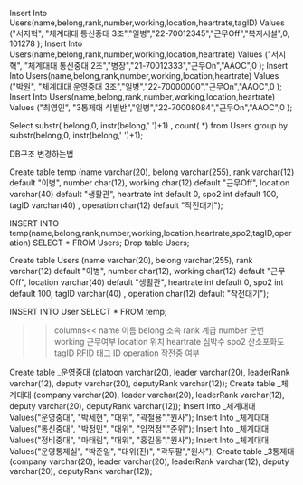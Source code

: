 
Insert Into Users(name,belong,rank,number,working,location,heartrate,tagID) Values ("서지혁", "체계대대 통신중대 3조","일병","22-70012345","근무Off","복지시설",0, 101278 );
Insert Into Users(name,belong,rank,number,working,location,heartrate) Values ("서지혁", "체계대대 통신중대 2조","병장","21-70012333","근무On","AAOC",0 );
Insert Into Users(name,belong,rank,number,working,location,heartrate) Values ("박원", "체계대대 운영중대 3조","일병","22-70000000","근무On","AAOC",0 );
Insert Into Users(name,belong,rank,number,working,location,heartrate) Values ("최영인", "3통제대 식별반","일병","22-70008084","근무On","AAOC",0 );

Select substr( belong,0, instr(belong,' ')+1) ,  count( *) from Users group by substr(belong,0, instr(belong,' ')+1);


DB구조 변경하는법

Create table temp (name varchar(20),
belong varchar(255),
rank varchar(12) default "이병",
number char(12),
working char(12) default "근무Off",
location varchar(40) default "생활관",
heartrate int default 0,
spo2 int default 100,
tagID varchar(40) ,
operation char(12) default "작전대기");

INSERT INTO temp(name,belong,rank,number,working,location,heartrate,spo2,tagID,operation) SELECT * FROM Users;
Drop table Users;

Create table Users (name varchar(20),
belong varchar(255),
rank varchar(12) default "이병",
number char(12),
working char(12) default "근무Off",
location varchar(40) default "생활관",
heartrate int default 0,
spo2 int default 100,
tagID varchar(40) ,
operation char(12) default "작전대기");

INSERT INTO User SELECT * FROM temp;




>>columns<<
name 이름
belong 소속
rank 계급
number 군번
working 근무여부
location 위치
heartrate 심박수
spo2 산소포화도
tagID RFID 태그 ID
operation 작전중 여부


Create table _운영중대 (platoon varchar(20), leader varchar(20), leaderRank varchar(12), deputy varchar(20), deputyRank varchar(12));
Create table _체계대대 (company varchar(20), leader varchar(20), leaderRank varchar(12), deputy varchar(20), deputyRank varchar(12));
Insert Into _체계대대 Values("운영중대", "박세현", "대위", "곽철용","원사");
Insert Into _체계대대 Values("통신중대", "박정민", "대위", "임꺽정","준위");
Insert Into _체계대대 Values("정비중대", "마태림", "대위", "홍길동","원사");
Insert Into _체계대대 Values("운영통제실", "박준일", "대위(진)", "곽두팔","원사");
Create table _3통제대 (company varchar(20), leader varchar(20), leaderRank varchar(12), deputy varchar(20), deputyRank varchar(12));

